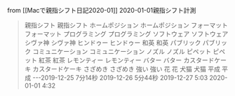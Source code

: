 
from [[Macで親指シフト日記2020-01]]
2020-01-01親指シフト計測
> 親指シフト
親指シフト
> ホームポジション
ホームポジション
> フォーマット
フォーマット
> プログラミング
プログラミング
> ソフトウェア
ソフトウェア
>  シヴァ神
シヴァ神
> ヒンドゥー
ヒンドゥー
> 和英
和英
> パブリック
パブリック
> コミュニケーション
コミュニケーション
> ノズル
ノズル
> ピペット
ピペット
> 紅茶
紅茶
> レモンティー
レモンティー
> バター
バター
> カスタードケーキ
カスタードケーキ
> さざめき
さざめき
> 強い
強い
> 花
花
> 犬猫
犬猫
> 平成
平成
---2019-12-25 7分14秒 2019-12-26 5分44秒 2019-12-27 5:03 2020-01-01 4:32